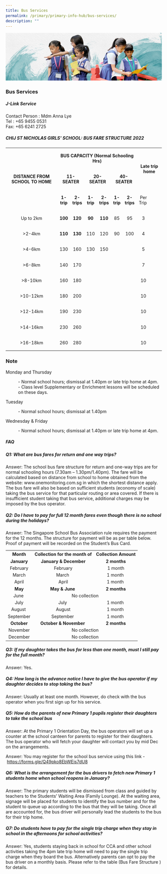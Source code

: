 ```yaml
---
title: Bus Services
permalink: /primary/primary-info-hub/bus-services/
description: ""
---
```

![](/images/01%20Banner%20Photos/info-hub.jpg)

### **Bus Services**

<h5><strong>J-Link Service</strong></h5>
<p>Contact Person : Mdm Anna Lye<br />Tel : +65 9455 0531&nbsp;<br />Fax: +65 6241 2725</p>
<h5><strong>CHIJ ST NICHOLAS GIRLS' SCHOOL: BUS FARE STRUCTURE 2022</strong></h5>
<table width="654">
<tbody>
<tr>
<td style="text-align: center;" rowspan="3" width="191">
<p><strong>DISTANCE FROM SCHOOL TO HOME</strong></p>
</td>
<td style="text-align: center;" colspan="6">
<p><strong>BUS CAPACITY (Normal Schooling Hrs) </strong></p>
</td>
<td style="text-align: center;" colspan="2" rowspan="2" width="93">
<p><strong> Late trip home </strong></p>
</td>
</tr>
<tr>
<td style="text-align: center;" colspan="2">
<p><strong>11-SEATER</strong></p>
</td>
<td style="text-align: center;" colspan="2">
<p><strong>20-SEATER </strong></p>
</td>
<td style="text-align: center;" colspan="2">
<p><strong>40-SEATER </strong></p>
</td>
</tr>
<tr>
<td style="text-align: center;">
<p><strong>1-trip</strong></p>
</td>
<td style="text-align: center;">
<p><strong>2-trips</strong></p>
</td>
<td style="text-align: center;">
<p><strong>1-trip</strong></p>
</td>
<td style="text-align: center;">
<p><strong>2-trips</strong></p>
</td>
<td style="text-align: center;">
<p><strong>1-trip</strong></p>
</td>
<td style="text-align: center;">
<p><strong>2-trips</strong></p>
</td>
<td style="text-align: center;">
<p>Per Trip&nbsp;</p>
</td>
<td style="text-align: center;" width="33">&nbsp;</td>
</tr>
<tr>
<td style="text-align: center;">
<p>Up to 2km</p>
</td>
<td style="text-align: center;">
<p><strong>100</strong></p>
</td>
<td style="text-align: center;">
<p><strong>120</strong></p>
</td>
<td style="text-align: center;">
<p><strong>90</strong></p>
</td>
<td style="text-align: center;">
<p><strong>110</strong></p>
</td>
<td style="text-align: center;">
<p>85</p>
</td>
<td style="text-align: center;">
<p>95</p>
</td>
<td style="text-align: center;">
<p>3</p>
</td>
<td style="text-align: center;" width="33">&nbsp;</td>
</tr>
<tr>
<td style="text-align: center;">
<p>&gt;2-4km</p>
</td>
<td style="text-align: center;">
<p><strong>110</strong></p>
</td>
<td style="text-align: center;">
<p><strong>130</strong></p>
</td>
<td style="text-align: center;">
<p>110</p>
</td>
<td style="text-align: center;">
<p>120</p>
</td>
<td style="text-align: center;">
<p>90</p>
</td>
<td style="text-align: center;">
<p>100</p>
</td>
<td style="text-align: center;">
<p>4</p>
</td>
<td style="text-align: center;" width="33">&nbsp;</td>
</tr>
<tr>
<td style="text-align: center;">
<p>&gt;4-6km</p>
</td>
<td style="text-align: center;">
<p>130</p>
</td>
<td style="text-align: center;">
<p>160</p>
</td>
<td style="text-align: center;">
<p>130</p>
</td>
<td style="text-align: center;">
<p>150</p>
</td>
<td style="text-align: center;">&nbsp;</td>
<td style="text-align: center;">&nbsp;</td>
<td style="text-align: center;">
<p>5</p>
</td>
<td style="text-align: center;" width="33">&nbsp;</td>
</tr>
<tr>
<td style="text-align: center;">
<p>&gt;6-8km</p>
</td>
<td style="text-align: center;">
<p>140</p>
</td>
<td style="text-align: center;">
<p>170</p>
</td>
<td style="text-align: center;">&nbsp;</td>
<td style="text-align: center;">&nbsp;</td>
<td style="text-align: center;">&nbsp;</td>
<td style="text-align: center;">&nbsp;</td>
<td style="text-align: center;">
<p>7</p>
</td>
<td style="text-align: center;" width="33">&nbsp;</td>
</tr>
<tr>
<td style="text-align: center;">
<p>&gt;8-10km</p>
</td>
<td style="text-align: center;">
<p>160</p>
</td>
<td style="text-align: center;">
<p>180</p>
</td>
<td style="text-align: center;">&nbsp;</td>
<td style="text-align: center;">&nbsp;</td>
<td style="text-align: center;">
<p>&nbsp;</p>
</td>
<td style="text-align: center;">
<p>&nbsp;</p>
</td>
<td style="text-align: center;">
<p>10</p>
</td>
<td style="text-align: center;" width="33">&nbsp;</td>
</tr>
<tr>
<td style="text-align: center;">
<p>&gt;10-12km</p>
</td>
<td style="text-align: center;">
<p>180</p>
</td>
<td style="text-align: center;">
<p>200</p>
</td>
<td style="text-align: center;">
<p>&nbsp;</p>
</td>
<td style="text-align: center;">
<p>&nbsp;</p>
</td>
<td style="text-align: center;">
<p>&nbsp;</p>
</td>
<td style="text-align: center;">
<p>&nbsp;</p>
</td>
<td style="text-align: center;">
<p>10</p>
</td>
<td style="text-align: center;" width="33">&nbsp;</td>
</tr>
<tr>
<td style="text-align: center;">
<p>&gt;12-14km</p>
</td>
<td style="text-align: center;">
<p>190</p>
</td>
<td style="text-align: center;">
<p>230</p>
</td>
<td style="text-align: center;">
<p>&nbsp;</p>
</td>
<td style="text-align: center;">
<p>&nbsp;</p>
</td>
<td style="text-align: center;">
<p>&nbsp;</p>
</td>
<td style="text-align: center;">
<p>&nbsp;</p>
</td>
<td style="text-align: center;">
<p>10</p>
</td>
<td style="text-align: center;" width="33">&nbsp;</td>
</tr>
<tr>
<td style="text-align: center;">
<p>&gt;14-16km</p>
</td>
<td style="text-align: center;">
<p>230</p>
</td>
<td style="text-align: center;">
<p>260</p>
</td>
<td style="text-align: center;">
<p>&nbsp;</p>
</td>
<td style="text-align: center;">
<p>&nbsp;</p>
</td>
<td style="text-align: center;">
<p>&nbsp;</p>
</td>
<td style="text-align: center;">
<p>&nbsp;</p>
</td>
<td style="text-align: center;">
<p>10</p>
</td>
<td style="text-align: center;" width="33">&nbsp;</td>
</tr>
<tr>
<td style="text-align: center;">
<p>&gt;16-18km</p>
</td>
<td style="text-align: center;">
<p>260</p>
</td>
<td style="text-align: center;">
<p>280</p>
</td>
<td style="text-align: center;">
<p>&nbsp;</p>
</td>
<td style="text-align: center;">
<p>&nbsp;</p>
</td>
<td style="text-align: center;">
<p>&nbsp;</p>
</td>
<td style="text-align: center;">
<p>&nbsp;</p>
</td>
<td style="text-align: center;">
<p>10</p>
</td>
<td style="text-align: center;" width="33">&nbsp;</td>
</tr>
</tbody>
</table>
<h3><strong>Note</strong></h3>
<p>Monday and Thursday</p>
<p style="padding-left: 40px;">- Normal school hours; dismissal at 1.40pm or late trip home at 4pm.<br />- Class level Supplementary or Enrichment lessons will be scheduled on these days.</p>
<p>Tuesday</p>
<p style="padding-left: 40px;">- Normal school hours; dismissal at 1.40pm</p>
<p>Wednesday &amp; Friday</p>
<p style="padding-left: 40px;">- Normal school hours; dismissal at 1.40pm or late trip home at 4pm.</p>
<h5><strong>FAQ</strong></h5>
<h5><strong>Q1: What are bus fares for return and one way trips?</strong></h5>
<p>Answer: The school bus fare structure for return and one-way trips are for normal schooling hours (7.30am &ndash; 1.30pm/1.40pm). The fare will be calculated based on distance from school to home obtained from the website: www.onemonitoring.com.sg in which the shortest distance apply. The bus fare will also be based on sufficient students (economy of scale) taking the bus service for that particular routing or area covered. If there is insufficient student taking that bus service, additional charges may be imposed by the bus operator.</p>
<h5><strong>Q2: Do I have to pay for full 12 month fares even though there is no school during the holidays?</strong></h5>
<p>Answer: The Singapore School Bus Association rule requires the payment for the 12 months. The structure for payment will be as per table below. Proof of payment will be recorded on the Student&rsquo;s Bus Card.</p>
<table>
<tbody>
<tr>
<th style="text-align: center;"><strong>Month</strong></th>
<th style="text-align: center;"><strong>Collection for the month of</strong></th>
<th style="text-align: center;"><strong>Collection Amount</strong></th>
</tr>
<tr>
<td style="text-align: center;"><strong>January</strong></td>
<td style="text-align: center;"><strong>January &amp; December</strong></td>
<td style="text-align: center;"><strong>2 months</strong></td>
</tr>
<tr>
<td style="text-align: center;">February</td>
<td style="text-align: center;">February</td>
<td style="text-align: center;">1 month</td>
</tr>
<tr>
<td style="text-align: center;">March</td>
<td style="text-align: center;">March&nbsp;</td>
<td style="text-align: center;">1 month&nbsp;</td>
</tr>
<tr>
<td style="text-align: center;">April</td>
<td style="text-align: center;">April</td>
<td style="text-align: center;">1 month&nbsp;</td>
</tr>
<tr>
<td style="text-align: center;"><strong>May</strong></td>
<td style="text-align: center;"><strong>May &amp; June&nbsp;</strong></td>
<td style="text-align: center;"><strong> 2 months</strong></td>
</tr>
<tr>
<td style="text-align: center;">June&nbsp;</td>
<td style="text-align: center;" colspan="2">No collection</td>
</tr>
<tr>
<td style="text-align: center;">July</td>
<td style="text-align: center;">July&nbsp;</td>
<td style="text-align: center;">1 month&nbsp;</td>
</tr>
<tr>
<td style="text-align: center;">August&nbsp;</td>
<td style="text-align: center;">August</td>
<td style="text-align: center;">1 month&nbsp;</td>
</tr>
<tr>
<td style="text-align: center;">September</td>
<td style="text-align: center;">September&nbsp;</td>
<td style="text-align: center;">1 month&nbsp;</td>
</tr>
<tr>
<td style="text-align: center;"><strong>October</strong></td>
<td style="text-align: center;"><strong>October &amp; November&nbsp;</strong></td>
<td style="text-align: center;"><strong>2 months</strong></td>
</tr>
<tr>
<td style="text-align: center;">November</td>
<td style="text-align: center;" colspan="2">No collection</td>
</tr>
<tr>
<td style="text-align: center;">December</td>
<td style="text-align: center;" colspan="2">No collection</td>
</tr>
</tbody>
</table>
<h5><strong>Q3: If my daughter takes the bus for less than one month, must I still pay for the full month?</strong></h5>
<p>Answer: Yes.</p>
<h5><strong>Q4: How long is the advance notice I have to give the bus operator if my daughter decides to stop taking the bus?</strong></h5>
<p>Answer: Usually at least one month. However, do check with the bus operator when you first sign up for his service.</p>
<h5><strong>Q5: How do the parents of new Primary 1 pupils register their daughters to take the school bus</strong></h5>
<p>Answer: At the Primary 1 Orientation Day, the bus operators will set up a counter at the school canteen for parents to register for their daughters. The bus operator who will fetch your daughter will contact you by mid Dec on the arrangements.</p>
<p>Answer: You may register for the school bus service using this link -&nbsp;<a href="https://forms.gle/Q49pko8EbWEis7dU8">https://forms.gle/Q49pko8EbWEis7dU8</a></p>
<h5><strong>Q6: What is the arrangement for the bus drivers to fetch new Primary 1 students home when school reopens in January?</strong></h5>
<p>Answer: The primary students will be dismissed from class and guided by teachers to the Students&rsquo; Waiting Area (Family Lounge). At the waiting area, signage will be placed for students to identify the bus number and for the student to queue up according to the bus that they will be taking. Once all are accounted for, the bus driver will personally lead the students to the bus for their trip home.</p>
<h5><strong>Q7: Do students have to pay for the single trip charge when they stay in school in the afternoons for school activities?</strong></h5>
<p>Answer:&nbsp;Yes, students staying back in school for CCA and other school activities taking the 4pm late trip home will need to pay the single trip charge when they board the bus. Alternatively parents can opt to pay the bus driver on a monthly basis. Please refer to the table (Bus Fare Structure ) for details.</p>